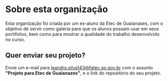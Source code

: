 # Sobre esta organização

Esta organização foi criada por um ex-aluno da Etec de Guaianases, com o objetivo de servir como galeria para que os alunos possam usar em seus portifolios, bem como para mostrar a qualidade do trabalho desenvolvido no curso.

## Quer enviar seu projeto?

Envie um e-mail para [leandro.silva143@fatec.sp.gov.br](mailto:leandro.silva143@fatec.sp.gov.br?subject=Projeto%20para%20Etec%20de%20Guaianazes) com o assunto **"Projeto para Etec de Guaianazes"**, e o link do repositório do seu projeto.
